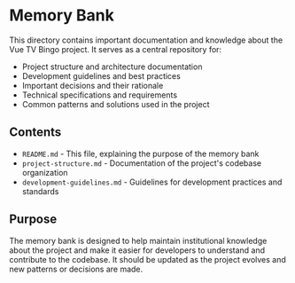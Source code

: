 # Memory Bank

This directory contains important documentation and knowledge about the Vue TV Bingo project. It serves as a central repository for:

- Project structure and architecture documentation
- Development guidelines and best practices
- Important decisions and their rationale
- Technical specifications and requirements
- Common patterns and solutions used in the project

## Contents

- `README.md` - This file, explaining the purpose of the memory bank
- `project-structure.md` - Documentation of the project's codebase organization
- `development-guidelines.md` - Guidelines for development practices and standards

## Purpose

The memory bank is designed to help maintain institutional knowledge about the project and make it easier for developers to understand and contribute to the codebase. It should be updated as the project evolves and new patterns or decisions are made. 